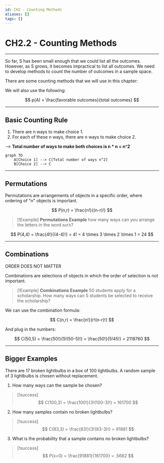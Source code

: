 ```yaml
---
id: CH2 - Counting Methods
aliases: []
tags: []
---
```


# CH2.2 - Counting Methods

---

So far, S has been small enough that we could list all the outcomes. However, as S grows, it becomes impractical to list all outcomes. We need to develop methods to count the number of outcomes in a sample space.

There are some counting methods that we will use in this chapter:

We will also use the following:

$$ p(A) = \frac{favorable outcomes}{total outcomes} $$

---

## Basic Counting Rule

1. There are n ways to make choice 1.
2. For each of these n ways, there are n ways to make choice 2.

--> **Total number of ways to make both choices is n \* n = n^2**

```mermaid
graph TD
    A[Choice 1] --> C[Total number of ways n^2]
    B[Choice 2] --> C
```

---

## Permutations

Permutations are arrangements of objects in a specific order, where ordering of "n" objects is important.

$$ P(n,r) = \frac{n!}{(n-r)!} $$

> [!Example] **Permutations Example**
> how many ways can you arrange the letters in the word `math`?

$$ P(4,4) = \frac{4!}{(4-4)!} = 4! = 4 \times 3 \times 2 \times 1 = 24 $$

---

## Combinations

ORDER DOES NOT MATTER

Combinations are selections of objects in which the order of selection is not important.

> [!Example] **Combinations Example**
> 50 students apply for a scholarship. How many ways can 5 students be selected to receive the scholarship?

We can use the combination formula:

$$ C(n,r) = \frac{n!}{r!(n-r)!} $$

And plug in the numbers:

$$ C(50,5) = \frac{50!}{5!(50-5)!} = \frac{50!}{5!45!} = 2118760 $$

---

## Bigger Examples

There are 17 broken lightbulbs in a box of 100 lightbulbs. A random sample of 3 lightbulbs is chosen without replacement.

1. How many ways can the sample be chosen?

> [!success] $$ C(100,3) = \frac{100!}{3!(100-3)!} = 161700 $$

2. How many samples contain no broken lightbulbs?

> [!success] $$ C(83,3) = \frac{83!}{3!(83-3)!} = 91881 $$

3. What is the probability that a sample contains no broken lightbulbs?

> [!success] $$ P(x=0) = \frac{91881}{161700} = .5682 $$
